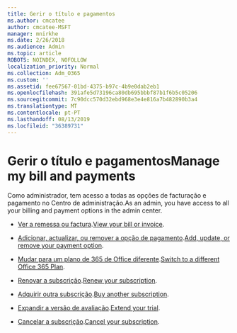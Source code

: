 ```yaml
---
title: Gerir o título e pagamentos
ms.author: cmcatee
author: cmcatee-MSFT
manager: mnirkhe
ms.date: 2/26/2018
ms.audience: Admin
ms.topic: article
ROBOTS: NOINDEX, NOFOLLOW
localization_priority: Normal
ms.collection: Adm_O365
ms.custom: ''
ms.assetid: fee67567-01bd-4375-b97c-4b9e0dab2eb1
ms.openlocfilehash: 391afe5d73196ca80db695bbbf87b1f6b5c05206
ms.sourcegitcommit: 7c90dcc570d32ebd968e3e4e816a7b482890b3a4
ms.translationtype: MT
ms.contentlocale: pt-PT
ms.lasthandoff: 08/13/2019
ms.locfileid: "36389731"
---
```

# <a name="manage-my-bill-and-payments"></a><span data-ttu-id="76994-102">Gerir o título e pagamentos</span><span class="sxs-lookup"><span data-stu-id="76994-102">Manage my bill and payments</span></span>

<span data-ttu-id="76994-103">Como administrador, tem acesso a todas as opções de facturação e pagamento no Centro de administração.</span><span class="sxs-lookup"><span data-stu-id="76994-103">As an admin, you have access to all your billing and payment options in the admin center.</span></span>
  
- <span data-ttu-id="76994-104">[Ver a remessa ou factura](https://docs.microsoft.com/en-us/office365/admin/subscriptions-and-billing/view-your-bill-or-invoice).</span><span class="sxs-lookup"><span data-stu-id="76994-104">[View your bill or invoice](https://docs.microsoft.com/en-us/office365/admin/subscriptions-and-billing/view-your-bill-or-invoice).</span></span>

- <span data-ttu-id="76994-105">[Adicionar, actualizar, ou remover a opção de pagamento](https://docs.microsoft.com/en-us/office365/admin/subscriptions-and-billing/add-update-or-remove-credit-card-or-bank-account).</span><span class="sxs-lookup"><span data-stu-id="76994-105">[Add, update, or remove your payment option](https://docs.microsoft.com/en-us/office365/admin/subscriptions-and-billing/add-update-or-remove-credit-card-or-bank-account).</span></span>

- <span data-ttu-id="76994-106">[Mudar para um plano de 365 de Office diferente](https://docs.microsoft.com/en-us/office365/admin/subscriptions-and-billing/switch-to-a-different-plan).</span><span class="sxs-lookup"><span data-stu-id="76994-106">[Switch to a different Office 365 Plan](https://docs.microsoft.com/en-us/office365/admin/subscriptions-and-billing/switch-to-a-different-plan).</span></span>

- <span data-ttu-id="76994-107">[Renovar a subscrição](https://docs.microsoft.com/en-us/office365/admin/subscriptions-and-billing/renew-your-subscription).</span><span class="sxs-lookup"><span data-stu-id="76994-107">[Renew your subscription](https://docs.microsoft.com/en-us/office365/admin/subscriptions-and-billing/renew-your-subscription).</span></span>

- <span data-ttu-id="76994-108">[Adquirir outra subscrição](https://docs.microsoft.com/en-us/office365/admin/subscriptions-and-billing/buy-another-subscription).</span><span class="sxs-lookup"><span data-stu-id="76994-108">[Buy another subscription](https://docs.microsoft.com/en-us/office365/admin/subscriptions-and-billing/buy-another-subscription).</span></span>

- <span data-ttu-id="76994-109">[Expandir a versão de avaliação](https://docs.microsoft.com/en-us/office365/admin/subscriptions-and-billing/extend-your-trial).</span><span class="sxs-lookup"><span data-stu-id="76994-109">[Extend your trial](https://docs.microsoft.com/en-us/office365/admin/subscriptions-and-billing/extend-your-trial).</span></span>

- <span data-ttu-id="76994-110">[Cancelar a subscrição](https://docs.microsoft.com/en-us/office365/admin/subscriptions-and-billing/cancel-your-subscription).</span><span class="sxs-lookup"><span data-stu-id="76994-110">[Cancel your subscription](https://docs.microsoft.com/en-us/office365/admin/subscriptions-and-billing/cancel-your-subscription).</span></span>